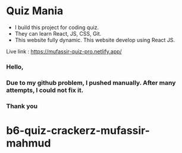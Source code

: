 # Quiz Mania

* I build this project for coding quiz.
* They can learn React, JS, CSS, Git.
* This website fully dynamic. This website develop using React JS.


Live link : https://mufassir-quiz-pro.netlify.app/

### Hello,
### Due to my github problem, I pushed manually. After many attempts, I could not fix it.
### Thank you

# b6-quiz-crackerz-mufassir-mahmud
